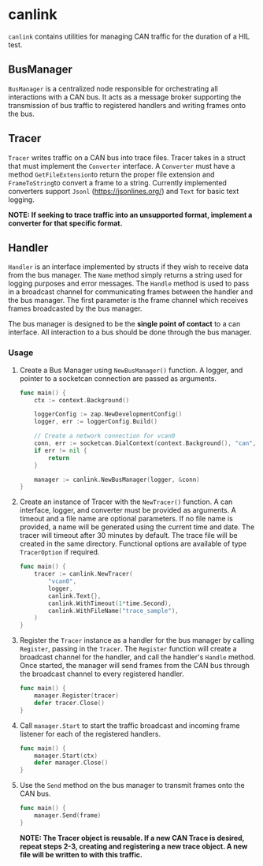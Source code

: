 canlink
======================

`canlink` contains utilities for managing CAN traffic for the duration of a HIL test.

BusManager
---------------
`BusManager` is a centralized node responsible for orchestrating all interactions with a CAN bus.
It acts as a message broker supporting the transmission of bus traffic to registered handlers and writing frames onto the bus.

Tracer
---------------
`Tracer` writes traffic on a CAN bus into trace files.
Tracer takes in a struct that must implement the `Converter` interface. 
A `Converter` must have a method `GetFileExtension`to return the proper file extension and `FrameToString`to convert a frame to a string. Currently implemented converters support `Jsonl` (https://jsonlines.org/) and `Text` for basic text logging. 

__NOTE: If seeking to trace traffic into an unsupported format, implement a converter for that specific format.__

Handler
---------------
`Handler` is an interface implemented by structs if they wish to receive data from the bus manager. The `Name` method simply returns a string used for logging purposes and error messages. The `Handle` method is used to pass in a broadcast channel for communicating frames between the handler and the bus manager. The first parameter is the frame channel which receives frames broadcasted by the bus manager.

The bus manager is designed to be the __single point of contact__ to a can interface. All interaction to a bus should be done through the bus manager.


### Usage

1) Create a Bus Manager using `NewBusManager()` function.
A logger, and pointer to a socketcan connection are passed as arguments.

    ```go
    func main() {
        ctx := context.Background()

        loggerConfig := zap.NewDevelopmentConfig()
        logger, err := loggerConfig.Build()

        // Create a network connection for vcan0
        conn, err := socketcan.DialContext(context.Background(), "can", "vcan0")
        if err != nil {
            return
        }

        manager := canlink.NewBusManager(logger, &conn)
    }
    ```

2) Create an instance of Tracer with the `NewTracer()` function. 
A can interface, logger, and converter must be provided as arguments. 
A timeout and a file name are optional parameters. If no file name is provided, a name will be generated using the current time and date. The tracer will timeout after 30 minutes by default. The trace file will be created in the same directory.
Functional options are available of type `TracerOption` if required. 

    ```go
    func main() {
        tracer := canlink.NewTracer(
            "vcan0",
            logger,
            canlink.Text{},
            canlink.WithTimeout(1*time.Second),
            canlink.WithFileName("trace_sample"),
	    )
    }
    ```
3) Register the `Tracer` instance as a handler for the bus manager by calling `Register`, passing in the `Tracer`. The `Register` function will create a broadcast channel for the handler, and call the handler's `Handle` method. Once started, the manager will send frames from the CAN bus through the broadcast channel to every registered handler.

    ```go
    func main() {
        manager.Register(tracer)
	    defer tracer.Close()
    }
    ```

5) Call `manager.Start` to start the traffic broadcast and incoming frame listener for each of the registered handlers.

    ```go
    func main() {
        manager.Start(ctx)
        defer manager.Close()
    }
    ```
6) Use the `Send` method on the bus manager to transmit frames onto the CAN bus.

    ```go
    func main() {
        manager.Send(frame)
    }
    ```

    __NOTE: The Tracer object is reusable. If a new CAN Trace is desired, repeat steps 2-3, creating and registering a new trace object. A new file will be written to with this traffic.__

